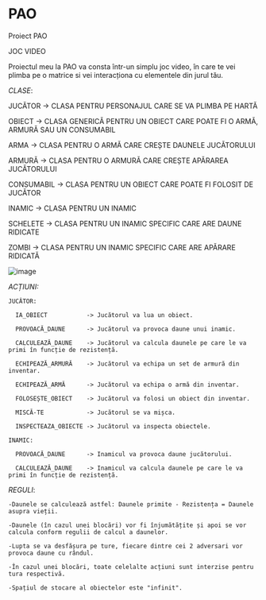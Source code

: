 # PAO
Proiect PAO

JOC VIDEO

Proiectul meu la PAO va consta într-un simplu joc video, în care te vei plimba pe o matrice si vei interacționa cu elementele din jurul tău.

*CLASE*:

JUCĂTOR     -> CLASA PENTRU PERSONAJUL CARE SE VA PLIMBA PE HARTĂ

OBIECT      -> CLASA GENERICĂ PENTRU UN OBIECT CARE POATE FI O ARMĂ, ARMURĂ SAU UN CONSUMABIL

ARMA        -> CLASA PENTRU O ARMĂ CARE CREȘTE DAUNELE JUCĂTORULUI

ARMURĂ      -> CLASA PENTRU O ARMURĂ CARE CREȘTE APĂRAREA JUCĂTORULUI

CONSUMABIL  -> CLASA PENTRU UN OBIECT CARE POATE FI FOLOSIT DE JUCĂTOR

INAMIC      -> CLASA PENTRU UN INAMIC

SCHELETE    -> CLASA PENTRU UN INAMIC SPECIFIC CARE ARE DAUNE RIDICATE

ZOMBI       -> CLASA PENTRU UN INAMIC SPECIFIC CARE ARE APĂRARE RIDICATĂ



![image](https://user-images.githubusercontent.com/93475691/230998427-b1f4a9c4-2d78-437d-ba64-8d6495fe362f.png)


*ACȚIUNI:*

    JUCĂTOR:

      IA_OBIECT           -> Jucătorul va lua un obiect.

      PROVOACĂ_DAUNE      -> Jucătorul va provoca daune unui inamic.

      CALCULEAZĂ_DAUNE    -> Jucătorul va calcula daunele pe care le va primi în funcție de rezistență.

      ECHIPEAZĂ_ARMURĂ    -> Jucătorul va echipa un set de armură din inventar.

      ECHIPEAZĂ_ARMĂ      -> Jucătorul va echipa o armă din inventar.

      FOLOSEȘTE_OBIECT    -> Jucătorul va folosi un obiect din inventar.

      MISCĂ-TE            -> Jucătorul se va mișca.

      INSPECTEAZA_OBIECTE -> Jucătorul va inspecta obiectele.

    INAMIC:

      PROVOACĂ_DAUNE      -> Inamicul va provoca daune jucătorului.

      CALCULEAZĂ_DAUNE    -> Inamicul va calcula daunele pe care le va primi în funcție de rezistență.


*REGULI*:

    -Daunele se calculează astfel: Daunele primite - Rezistența = Daunele asupra vieții.

    -Daunele (în cazul unei blocări) vor fi înjumătățite și apoi se vor calcula conform regulii de calcul a daunelor.

    -Lupta se va desfășura pe ture, fiecare dintre cei 2 adversari vor provoca daune cu rândul.

    -În cazul unei blocări, toate celelalte acțiuni sunt interzise pentru tura respectivă.

    -Spațiul de stocare al obiectelor este "infinit".

